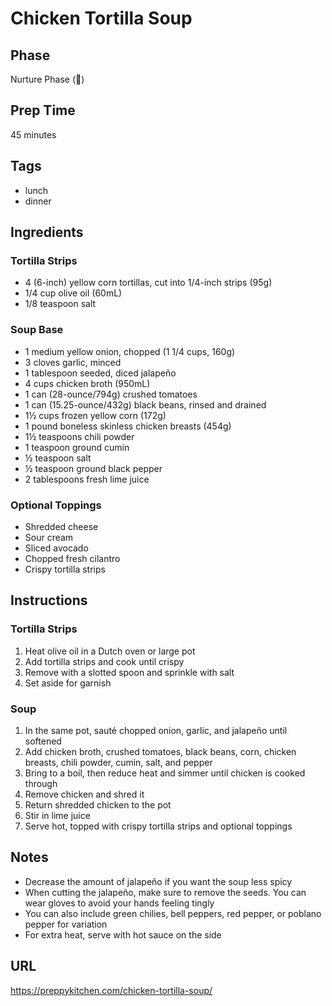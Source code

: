 # Chicken Tortilla Soup

## Phase
Nurture Phase (🌱)

## Prep Time
45 minutes

## Tags
- lunch
- dinner

## Ingredients

### Tortilla Strips
- 4 (6-inch) yellow corn tortillas, cut into 1/4-inch strips (95g)
- 1/4 cup olive oil (60mL)
- 1/8 teaspoon salt

### Soup Base
- 1 medium yellow onion, chopped (1 1/4 cups, 160g)
- 3 cloves garlic, minced
- 1 tablespoon seeded, diced jalapeño
- 4 cups chicken broth (950mL)
- 1 can (28-ounce/794g) crushed tomatoes
- 1 can (15.25-ounce/432g) black beans, rinsed and drained
- 1½ cups frozen yellow corn (172g)
- 1 pound boneless skinless chicken breasts (454g)
- 1½ teaspoons chili powder
- 1 teaspoon ground cumin
- ½ teaspoon salt
- ½ teaspoon ground black pepper
- 2 tablespoons fresh lime juice

### Optional Toppings
- Shredded cheese
- Sour cream
- Sliced avocado
- Chopped fresh cilantro
- Crispy tortilla strips

## Instructions

### Tortilla Strips
1. Heat olive oil in a Dutch oven or large pot
2. Add tortilla strips and cook until crispy
3. Remove with a slotted spoon and sprinkle with salt
4. Set aside for garnish

### Soup
1. In the same pot, sauté chopped onion, garlic, and jalapeño until softened
2. Add chicken broth, crushed tomatoes, black beans, corn, chicken breasts, chili powder, cumin, salt, and pepper
3. Bring to a boil, then reduce heat and simmer until chicken is cooked through
4. Remove chicken and shred it
5. Return shredded chicken to the pot
6. Stir in lime juice
7. Serve hot, topped with crispy tortilla strips and optional toppings

## Notes
- Decrease the amount of jalapeño if you want the soup less spicy
- When cutting the jalapeño, make sure to remove the seeds. You can wear gloves to avoid your hands feeling tingly
- You can also include green chilies, bell peppers, red pepper, or poblano pepper for variation
- For extra heat, serve with hot sauce on the side

## URL
https://preppykitchen.com/chicken-tortilla-soup/
